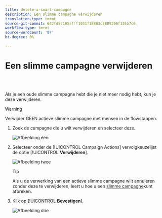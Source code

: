 ```yaml
---
title: delete-a-smart-campagne
description: Een slimme campagne verwijderen
translation-type: tm+mt
source-git-commit: 642fd57105afff1031f18883c5809206f136b7c6
workflow-type: tm+mt
source-wordcount: '87'
ht-degree: 0%

---
```



# Een slimme campagne verwijderen

<br> 

Als je een oude slimme campagne hebt die je niet meer nodig hebt, kun je deze verwijderen.

>[!WARNING]
>
>Verwijder GEEN actieve slimme campagne met mensen in de flowstappen.

1. Zoek de campagne die u wilt verwijderen en selecteer deze.

   ![Afbeelding één](/help/sky/assets/smart-campaigns/delete-a-smart-campaign/delete-a-smart-campaign-1.png)

1. Selecteer onder de [!UICONTROL Campaign Actions] vervolgkeuzelijst de optie [!UICONTROL **Verwijderen**].

   ![Afbeelding twee](/help/sky/assets/smart-campaigns/delete-a-smart-campaign/delete-a-smart-campaign-2.png)

   >[!TIP]
   >
   >Als u de verwerking van een actieve slimme campagne wilt annuleren zonder deze te verwijderen, leert u hoe u een [slimme campagne](https://docs.marketo.com/display/DOCS/Abort+a+Smart+Campaign)kunt afbreken.

1. Klik op [!UICONTROL **Bevestigen**].

   ![Afbeelding drie](/help/sky/assets/smart-campaigns/delete-a-smart-campaign/delete-a-smart-campaign-3.png)
